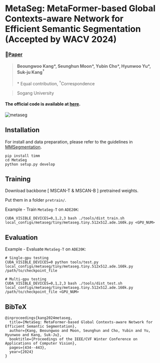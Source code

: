 # MetaSeg: MetaFormer-based Global Contexts-aware Network for Efficient Semantic Segmentation (Accepted by WACV 2024)
### 📝[Paper](https://openaccess.thecvf.com/content/WACV2024/papers/Kang_MetaSeg_MetaFormer-Based_Global_Contexts-Aware_Network_for_Efficient_Semantic_Segmentation_WACV_2024_paper.pdf)

> #### Beoungwoo Kang\*, Seunghun Moon\*, Yubin Cho\*, Hyunwoo Yu\*, Suk-ju Kang<sup>&dagger;</sup>
> \* Equal contribution, <sup>&dagger;</sup>Correspondence

> Sogang University

#### The official code is available at [here](https://github.com/hyunwoo137/MetaSeg/tree/main).

![metaseg](https://github.com/user-attachments/assets/545c2aa4-82fe-48de-951a-3e8b091a6225)
> 
## Installation
For install and data preparation, please refer to the guidelines in [MMSegmentation](https://github.com/open-mmlab/mmsegmentation/blob/v0.24.1/docs/en/get_started.md#installation).

```
pip install timm
cd MetaSeg
python setup.py develop
```

## Training
Download backbone [ MSCAN-T & MSCAN-B ] pretrained weights.

Put them in a folder ```pretrain/```.

Example - Train ```MetaSeg-T``` on ```ADE20K```:

```
CUDA_VISIBLE_DEVICES=0,1,2,3 bash ./tools/dist_train.sh local_configs/metaseg/tiny/metaseg.tiny.512x512.ade.160k.py <GPU_NUM>
```

## Evaluation

Example - Evaluate ```MetaSeg-T``` on ```ADE20K```:

```
# Single-gpu testing
CUDA_VISIBLE_DEVICES=0 python tools/test.py local_configs/metaseg/tiny/metaseg.tiny.512x512.ade.160k.py /path/to/checkpoint_file

# Multi-gpu testing
CUDA_VISIBLE_DEVICES=0,1,2,3 bash ./tools/dist_test.sh local_configs/metaseg/tiny/metaseg.tiny.512x512.ade.160k.py /path/to/checkpoint_file <GPU_NUM>
```
<section class="section" id="BibTeX">
    <div class="container is-max-desktop content">
      <h2 class="title">BibTeX</h2>
      <pre><code>@inproceedings{kang2024metaseg,
  title={MetaSeg: MetaFormer-based Global Contexts-aware Network for Efficient Semantic Segmentation},
  author={Kang, Beoungwoo and Moon, Seunghun and Cho, Yubin and Yu, Hyunwoo and Kang, Suk-Ju},
  booktitle={Proceedings of the IEEE/CVF Winter Conference on Applications of Computer Vision},
  pages={434--443},
  year={2024}
}</code></pre>
    </div>
</section>
